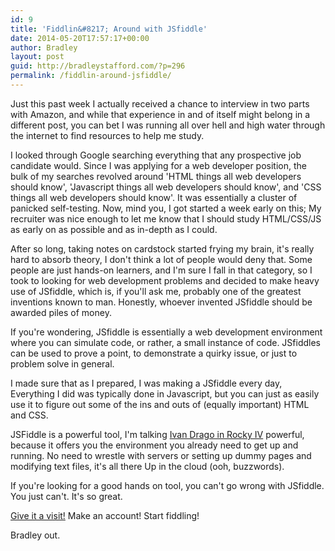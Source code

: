 ```yaml
---
id: 9
title: 'Fiddlin&#8217; Around with JSfiddle'
date: 2014-05-20T17:57:17+00:00
author: Bradley
layout: post
guid: http://bradleystafford.com/?p=296
permalink: /fiddlin-around-jsfiddle/
---
```


Just this past week I actually received a chance to interview in two parts with Amazon, and while that experience in and of itself might belong in a different post, you can bet I was running all over hell and high water through the internet to find resources to help me study.

<!--more-->

I looked through Google searching everything that any prospective job candidate would. Since I was applying for a web developer position, the bulk of my searches revolved around 'HTML things all web developers should know', 'Javascript things all web developers should know', and 'CSS things all web developers should know'. It was essentially a cluster of panicked self-testing. Now, mind you, I got started a week early on this; My recruiter was nice enough to let me know that I should study HTML/CSS/JS as early on as possible and as in-depth as I could.

After so long, taking notes on cardstock started frying my brain, it's really hard to absorb theory, I don't think a lot of people would deny that. Some people are just hands-on learners, and I'm sure I fall in that category, so I took to looking for web development problems and decided to make heavy use of JSfiddle, which is, if you'll ask me, probably one of the greatest inventions known to man. Honestly, whoever invented JSfiddle should be awarded piles of money.

If you're wondering, JSfiddle is essentially a web development environment where you can simulate code, or rather, a small instance of code. JSfiddles can be used to prove a point, to demonstrate a quirky issue, or just to problem solve in general.

I made sure that as I prepared, I was making a JSfiddle every day, Everything I did was typically done in Javascript, but you can just as easily use it to figure out some of the ins and outs of (equally important) HTML and CSS.

JSFiddle is a powerful tool, I'm talking [Ivan Drago in Rocky IV](https://www.youtube.com/watch?v=oWuhdLVSQtY) powerful, because it offers you the environment you already need to get up and running. No need to wrestle with servers or setting up dummy pages and modifying text files, it's all there Up in the cloud (ooh, buzzwords).

If you're looking for a good hands on tool, you can't go wrong with JSfiddle. You just can't. It's so great.

[Give it a visit!](http://jsfiddle.net) Make an account! Start fiddling!

Bradley out.
